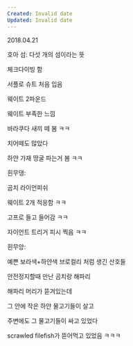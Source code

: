 ```yaml
---
Created: Invalid date
Updated: Invalid date
---
```

2018.04.21

호아 섬: 다섯 개의 섬이라는 뜻

체크다이빙 함

서플로 슈트 처음 입음

웨이트 2파운드

웨이트 부족한 느낌

바라쿠다 새끼 떼 봄 ㅋㅋ

치어떼도 많았다

하얀 가재 땅굴 파는거 봄 ㅋㅋ

흰무댕:

곰치 라이언피쉬

웨이트 2개 적응함 ㅋㅋ

고프로 들고 들어감 ㅋㅋ

자이언트 트리거 피시 찍음 ㅋㅋ

흰무앙:

예쁜 보라색+하얀색 브로컬리 처럼 생긴 산호들

안전정지할때 만난 곰치랑 해파리

해파리 머리가 뜯겨있는데

그 안에 작은 하얀 물고기들이 살고

주변에도 그 물고기들이 싸고 있었다

scrawled filefish가 뜯어먹고 있었음 ㅋㅋㅋ